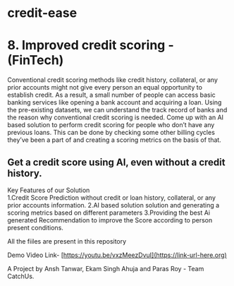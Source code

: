 # credit-ease

# 8. Improved credit scoring - (FinTech)  
Conventional credit scoring methods like credit history, collateral, or any prior accounts might not give every person an equal opportunity to establish credit. As a result, a small number of people can access basic banking services like opening a bank account and acquiring a loan. Using the pre-existing datasets, we can understand the track record of banks and the reason why conventional credit scoring is needed. Come up with an AI based solution to perform credit scoring for people who don’t have any previous loans. This can be done by checking some other billing cycles they’ve been a part of and creating a scoring metrics on the basis of that.

## Get a credit score using AI, even without a credit history.  
Key Features of our Solution  
1.Credit Score Prediction without credit or loan history, collateral, or any prior accounts information.
2.AI based solution solution and generating a scoring metrics based on different parameters
3.Providing the best Ai generated Recommendation to improve the Score according to person present conditions.



All the fiiles are present in this repository 

Demo Video Link- [https://youtu.be/vxzMeezDvuI](https://link-url-here.org)



A Project by Ansh Tanwar, Ekam Singh Ahuja and Paras Roy - Team CatchUs.

